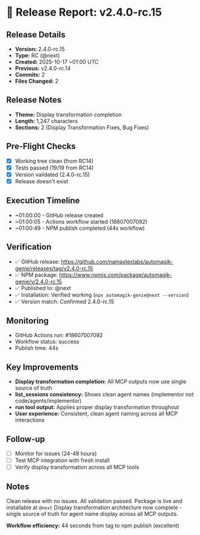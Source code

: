 # 🚀 Release Report: v2.4.0-rc.15
## Release Details
- **Version:** 2.4.0-rc.15
- **Type:** RC (@next)
- **Created:** 2025-10-17 ~01:00 UTC
- **Previous:** v2.4.0-rc.14
- **Commits:** 2
- **Files Changed:** 2

## Release Notes
- **Theme:** Display transformation completion
- **Length:** 1,247 characters
- **Sections:** 2 (Display Transformation Fixes, Bug Fixes)

## Pre-Flight Checks
- [x] Working tree clean (from RC14)
- [x] Tests passed (19/19 from RC14)
- [x] Version validated (2.4.0-rc.15)
- [x] Release doesn't exist

## Execution Timeline
- ~01:00:00 - GitHub release created
- ~01:00:05 - Actions workflow started (18607007092)
- ~01:00:49 - NPM publish completed (44s workflow)

## Verification
- ✅ GitHub release: https://github.com/namastexlabs/automagik-genie/releases/tag/v2.4.0-rc.15
- ✅ NPM package: https://www.npmjs.com/package/automagik-genie/v/2.4.0-rc.15
- ✅ Published to: @next
- ✅ Installation: Verified working (`npx automagik-genie@next --version`)
- ✅ Version match: Confirmed 2.4.0-rc.15

## Monitoring
- GitHub Actions run: #18607007092
- Workflow status: success
- Publish time: 44s

## Key Improvements
- **Display transformation completion:** All MCP outputs now use single source of truth
- **list_sessions consistency:** Shows clean agent names (implementor not code/agents/implementor)
- **run tool output:** Applies proper display transformation throughout
- **User experience:** Consistent, clean agent naming across all MCP interactions

## Follow-up
- [ ] Monitor for issues (24-48 hours)
- [ ] Test MCP integration with fresh install
- [ ] Verify display transformation across all MCP tools

## Notes
Clean release with no issues. All validation passed. Package is live and
installable at `@next` Display transformation architecture now complete - single
source of truth for agent name display across all MCP outputs.

**Workflow efficiency:** 44 seconds from tag to npm publish (excellent)
